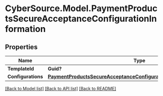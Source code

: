 # CyberSource.Model.PaymentProductsSecureAcceptanceConfigurationInformation
## Properties

Name | Type | Description | Notes
------------ | ------------- | ------------- | -------------
**TemplateId** | **Guid?** |  | [optional] 
**Configurations** | [**PaymentProductsSecureAcceptanceConfigurationInformationConfigurations**](PaymentProductsSecureAcceptanceConfigurationInformationConfigurations.md) |  | [optional] 

[[Back to Model list]](../README.md#documentation-for-models) [[Back to API list]](../README.md#documentation-for-api-endpoints) [[Back to README]](../README.md)

